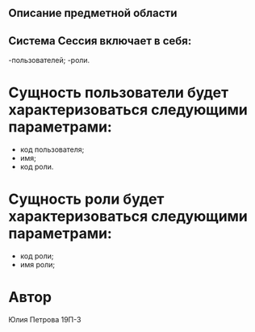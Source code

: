## Описание предметной области
## Система Сессия включает в себя:
-пользователей;
-роли.
# Сущность пользователи будет характеризоваться следующими параметрами:
- код пользователя;
- имя;
- код роли.
# Сущность роли будет характеризоваться следующими параметрами:
- код роли;
- имя роли;
# Автор
Юлия Петрова 19П-3
